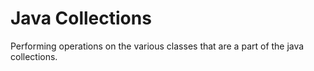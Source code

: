 # Java Collections

Performing operations on the various classes that are a part of the java collections.
